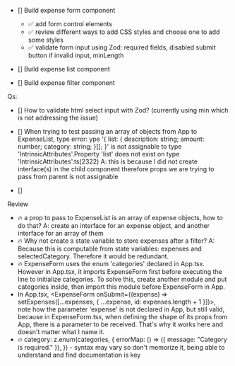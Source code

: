 - [] Build expense form component

  - ✅ add form control elements
  - ✅ review different ways to add CSS styles and choose one to add some styles
  - ✅ validate form input using Zod: required fields, disabled submit button if invalid input, minLength

- [] Build expense list component
- [] Build expense filter component

Qs:

- [] How to validate html select input with Zod? (currently using min which is not addressing the issue)
- [] When trying to test passing an array of objects from App to ExpenseList, type error: ype '{ list: { description: string; amount: number; category: string; }[]; }' is not assignable to type 'IntrinsicAttributes'.Property 'list' does not exist on type 'IntrinsicAttributes'.ts(2322) A: this is because I did not create interface(s) in the child component therefore props we are trying to pass from parent is not assignable

- []

Review

- 🔥 a prop to pass to ExpenseList is an array of expense objects, how to do that? A: create an interface for an expense object, and another interface for an array of them
- 🔥 Why not create a state variable to store expenses after a filter? A: Because this is computable from state variables: expenses and selectedCategory. Therefore it would be redundant.
- 🔥 ExpenseForm uses the enum 'categories' declared in App.tsx. However in App.tsx, it imports ExpenseForm first before executing the line to initialize categories. To solve this, create another module and put categories inside, then import this module before ExpenseForm in App.
- In App.tsx, <ExpenseForm onSubmit={(expense) =>
  setExpenses([...expenses, { ...expense, id: expenses.length + 1 }])>, note how the parameter 'expense' is not declared in App, but still valid, because in ExpenseForm.tsx, when defining the shape of its props from App, there is a parameter to be received. That's why it works here and doesn't matter what I name it.
- 🔥 category: z.enum(categories, {
  errorMap: () => ({ message: "Category is required." }),
  }) - syntax may vary so don't memorize it, being able to understand and find documentation is key
